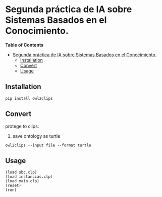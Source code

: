 # Segunda práctica de IA sobre Sistemas Basados en el Conocimiento.

<!-- markdown-toc start - Don't edit this section. Run M-x markdown-toc-refresh-toc -->
**Table of Contents**

- [Segunda práctica de IA sobre Sistemas Basados en el Conocimiento.](#segunda-práctica-de-ia-sobre-sistemas-basados-en-el-conocimiento)
    - [Installation](#installation)
    - [Convert](#convert)
    - [Usage](#usage)

<!-- markdown-toc end -->

## Installation

``` shell
pip install owl2clips
```

## Convert
protege to clips:
1. save ontology as turtle

``` shell
owl2clips --input file --format turtle
```

## Usage
```shell
(load sbc.clp)
(load instancias.clp)
(load main.clp)
(reset)
(run)
```
